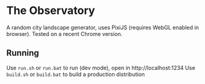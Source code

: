 # The Observatory
A random city landscape generator, uses PixiJS (requires WebGL enabled in browser). Tested on a recent Chrome version.


## Running
Use `run.sh` or `run.bat` to run (dev mode), open in http://localhost:1234
Use `build.sh` or `build.bat` to build a production distribution